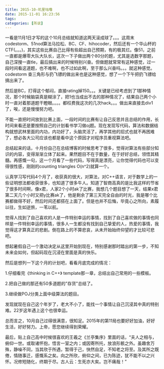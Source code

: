 ```yaml
---
title: 2015-10-叽里咕噜
date: 2015-11-01 16:23:56
tags: 
categories: [所说]
---
```


一看是11月1日才写的这个10月总结就知道这两天滚成球了。。。这周末codestorm、51nod算法马拉松、BC、CF、hihocoder，然后还有一个华山杯的CTF(。。。)，其实这些比赛自己比得有些超出自己预期，有的极其烂。像51，之前一直都是爆零大队大队长，这次一下子做出两个80分的题，尤其是选数字那题，自己深搜一直tle，最后搞出来的时候特别兴奋。但做题就常常有这种感觉，过一段时间看这道题，也不难啊，也不过如此啊，至于那么兴奋吗。。。就这种感觉。codestorm 查三角形与扔飞镖的做出来也是这种感觉，想了一个下午把扔飞镖给搞出来了。

然后是BC，打得这个郁闷，直接rating掉150。。。关键是已经考虑到了1那种情况，那个时候脑袋真是糊涂了，把1也当成出不去的那种情况了，结果自己两个小时一直对着那道题干瞪眼。。。。都枉费我这次的几次hack。。。做出来直接去div1了，唉，还是慢慢努力吧。

不能一直把时间放到比赛上面，一段时间的比赛有让自己反思并且总结的作用，长时间来看还是要按照自己的计划看书学习做oj题。现在发现写代码，算法和数据结构就想武林里面的内功，内功好了，头脑灵活了，再学其他的招式也就不再困难了，想必各大公司应该也都是看中这个原因才对程序员重视算法吧。

总结起来的话，十月份自己在总结博客的时候思考了很多，觉得对算法有些部分知识的内容，变得渐渐立体了起来。果然题目不在于数量，在于好好总结，领悟其精髓。再感慨一句，这一个月看了一些代码，写得真是漂亮，让你觉得代码也可以变得很性感，刚刚的counting triangles O(n^2)就算一个。

认真学习写代码4个月了，收获真的很大，对算法，对C++语言，对于数学上的一些证明想法都收获很多，也知道了很多牛人。知道了智商高真的是比我这样的节省了很多时间啊，像x君，人家2个小时ak了比赛，我想几个题目想了一天，结果x君第二天几个小时又把y比赛ak了，他是剩余了第三天完全自由的时光，我是哪个比赛都做得不好，然后时间还都搭在上面了。但是也并不后悔，毕竟心之所向，素履以往，生如逆旅，一苇以航。

觉得人找到了自己喜欢的人是一件特别幸运的事情，找到了自己喜欢做的事情也同样是一件特别幸运的事情，很多人一生都没有找到自己挚爱的人，热爱的事情，我觉得这才算真正的悲剧。倒在路上的不算悲哀，从未开始始终仰望的才比较可悲吧。

想起暑假自己一个激动决定从这里开始到现在，特别感谢那时踏出的第一步，不知未来会如何，但起码现在沉浸在里面是真的快乐。

然后是想列一下这个月的计划吧，看看月底完成的情况：

1.仔细看完《thinking in C++》 template那一章，总结出自己常用的一些模板。

2.把自己做的那还有50多道题的"存货"总结了。

3.继续做POJ分类上面中级算法的题目。

发现就现在自己这个年岁了，老大不小了，能找一个事情让自己沉浸其中真的特别难。22岁这年遇上这个也很幸运。

总而言之，10月自己过得很满意，很知足。2015年的第11局也要好好加油，好好生活，好好努力。上帝，愿您继续得到荣耀。

最后，贴上自己高中时候很喜欢的王羲之《兰亭集序》里面的话，“夫人之相与，俯仰一世。或取诸怀抱，悟言一室之内；或因寄所托，放浪形骸之外。虽趣舍万殊，静噪不同，当其欣于所遇，暂得于己，快然自足，不知老之将至。及其所之既倦，情随事迁，感慨系之矣。向之所欣，俯仰之间，已为陈迹，犹不能不以之兴怀。况修短随化，终期于尽。古人云：生死亦大矣。岂不痛哉！”

